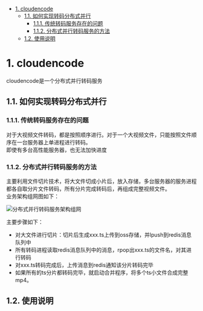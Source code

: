 <!-- TOC -->

- [1. cloudencode](#1-cloudencode)
    - [1.1. 如何实现转码分布式并行](#11-%E5%A6%82%E4%BD%95%E5%AE%9E%E7%8E%B0%E8%BD%AC%E7%A0%81%E5%88%86%E5%B8%83%E5%BC%8F%E5%B9%B6%E8%A1%8C)
        - [1.1.1. 传统转码服务存在的问题](#111-%E4%BC%A0%E7%BB%9F%E8%BD%AC%E7%A0%81%E6%9C%8D%E5%8A%A1%E5%AD%98%E5%9C%A8%E7%9A%84%E9%97%AE%E9%A2%98)
        - [1.1.2. 分布式并行转码服务的方法](#112-%E5%88%86%E5%B8%83%E5%BC%8F%E5%B9%B6%E8%A1%8C%E8%BD%AC%E7%A0%81%E6%9C%8D%E5%8A%A1%E7%9A%84%E6%96%B9%E6%B3%95)
    - [1.2. 使用说明](#12-%E4%BD%BF%E7%94%A8%E8%AF%B4%E6%98%8E)

<!-- /TOC -->
# 1. cloudencode
cloudencode是一个分布式并行转码服务

## 1.1. 如何实现转码分布式并行

### 1.1.1. 传统转码服务存在的问题
对于大视频文件转码，都是按照顺序进行。对于一个大视频文件，只能按照文件顺序在一台服务器上单进程进行转码。<br/>
即使有多台高性能服务器，也无法加快进度

### 1.1.2. 分布式并行转码服务的方法
主要利用文件切片技术，将大文件切成小片后，放入存储，多台服务器的服务进程都各自取分片文件转码，所有分片完成转码后，再组成完整视频文件。<br/>
业务架构组网图如下：<br/>

![分布式并行转码服务架构组网](https://gitlab.com/xiaoq_bj/cloudencode/blob/master/doc/fenbushi.jpg)
<br/>

主要步骤如下：
* 对大文件进行切片：切片后生成xxx.ts上传到oss存储，并lpush到redis消息队列中
* 所有转码进程读取redis消息队列中的消息，rpop出xxx.ts的文件名，对其进行转码
* 对xxx.ts转码完成后，上传消息到redis通知该分片转码完毕
* 如果所有的ts分片都转码完毕，就启动合并程序，将多个ts小文件合成完整mp4。

## 1.2. 使用说明

